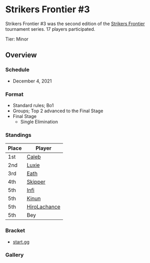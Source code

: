 # Strikers Frontier #3

Strikers Frontier #3 was the second edition of the [Strikers Frontier](sfmain.md) tournament series.
17 players participated.

Tier: Minor

## Overview

### Schedule

- December 4, 2021

### Format

- Standard rules; Bo1
- Groups; Top 2 advanced to the Final Stage
- Final Stage
  - Single Elimination

### Standings

|Place|Player|
|-|-|
|1st|[Caleb](/inapedia/players/bulgarian/caleb.md)|
|2nd|[Luxie](/inapedia/players/belgian/luxie.md)|
|3rd|[Eath](/inapedia/players/belgian/eath.md)|
|4th|[Skipper](/inapedia/players/austrian/skipper.md)|
|5th|[Infi](/inapedia/players/japanese/infi.md)|
|5th|[Kinun](/inapedia/players/belgian/kinun.md)|
|5th|[HiroLachance](/inapedia/players/french/vivi.md)|
|5th|Bey|

### Bracket
- [start.gg](https://www.start.gg/tournament/strikers-frontier-3/details)		

### Gallery
